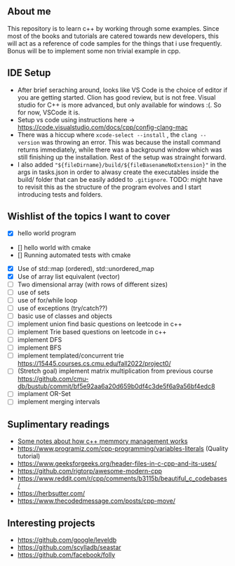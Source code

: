 ## About me

This repository is to learn c++ by working through some examples.
Since most of the books and tutorials are catered towards new developers, this will act as a reference of code samples for the things that i use frequently. Bonus will be to implement some non trivial example in cpp. 

## IDE Setup 
- After brief seraching around, looks like VS Code is the choice of editor if you are getting started. Clion has good review, but is not free. Visual studio for C++ is more advanced, but only available for windows :(. So for now, VSCode it is.
- Setup vs code using instructions here -> https://code.visualstudio.com/docs/cpp/config-clang-mac
- There was a hiccup where `xcode-select --install` , the `clang --version` was throwing an error. This was because the install command returns immediately, while there was a background window which was still finishing up the installation. Rest of the setup was strainght forward.
- I also added `"${fileDirname}/build/${fileBasenameNoExtension}"` in the args in tasks.json in order to alwasy create the executables inside the build/ folder that can be easily added to `.gitignore`. TODO: might have to revisit this as the structure of the program evolves and I start introducing tests and folders.

## Wishlist of the topics I want to cover
- [x] hello world program
- [] hello world with cmake
- [] Running automated tests with cmake
- [x] Use of std::map (ordered), std::unordered_map
- [x] Use of array list equivalent (vector)
- [ ] Two dimensional array (with rows of different sizes)
- [ ] use of sets
- [ ] use of for/while loop
- [ ] use of exceptions (try/catch??)
- [ ] basic use of classes and objects
- [ ] implement union find basic questions on leetcode in c++
- [ ] implement Trie based questions on leetcode in c++
- [ ] implement DFS
- [ ] implement BFS
- [ ] implement templated/concurrent trie https://15445.courses.cs.cmu.edu/fall2022/project0/
- [ ] (Stretch goal) implement matrix multiplication from previous course https://github.com/cmu-db/bustub/commit/bf5e92aa6a20d659b0df4c3de5f6a9a56bf4edc8
- [ ] implament OR-Set
- [ ] implement merging intervals

## Suplimentary readings
- [Some notes about how c++ memmory management works](memmory_management.md)
- https://www.programiz.com/cpp-programming/variables-literals  (Quality tutorial)
- https://www.geeksforgeeks.org/header-files-in-c-cpp-and-its-uses/
- https://github.com/rigtorp/awesome-modern-cpp
- https://www.reddit.com/r/cpp/comments/b3115b/beautiful_c_codebases/
- https://herbsutter.com/
- https://www.thecodedmessage.com/posts/cpp-move/

## Interesting projects
- https://github.com/google/leveldb
- https://github.com/scylladb/seastar
- https://github.com/facebook/folly